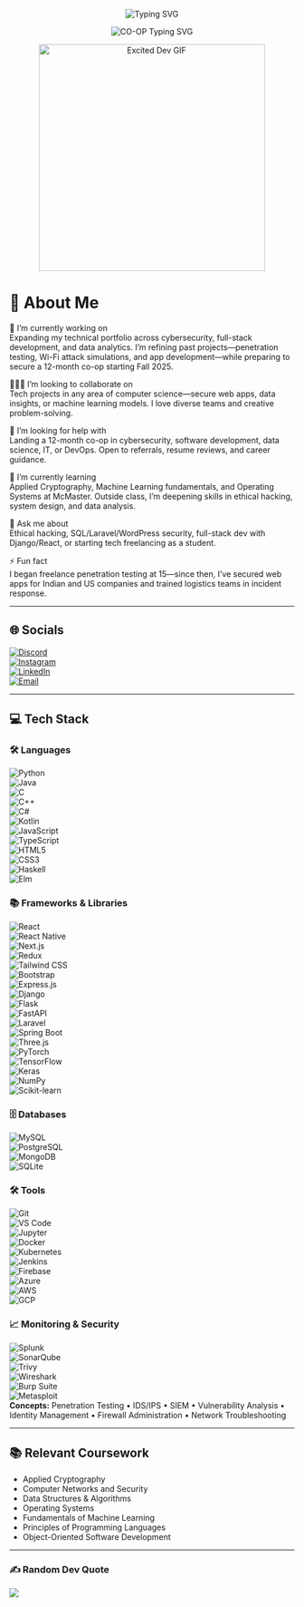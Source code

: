 <!-- Typing effect -->
<p align="center">
  <img src="https://readme-typing-svg.demolab.com?font=Fira+Code&size=24&pause=1000&color=F7F7F7&center=true&vCenter=true&width=1000&lines=Hi+there!+I'm+Aarohan+Batra;3rd+Year+Computer+Science+CO-OP+Student+@+McMaster;Cybersecurity+%7C+Software+Dev+%7C+Data+Analytics" alt="Typing SVG" />
</p>

<!-- CO-OP line-->
<p align="center">
  <img src="https://readme-typing-svg.demolab.com?font=Fira+Code&size=24&pause=2000&color=FF0000&center=true&vCenter=true&width=1000&lines=Seeking+12-month+CO-OP+starting+Fall+2025&repeat=false" alt="CO-OP Typing SVG" />
</p>


<!-- GIF That Sums Me Up Best -->
<p align="center">
  <img src="https://i.imgflip.com/57nbu4.gif" width="400" alt="Excited Dev GIF"/>
</p>

# 💫 About Me  
🔭 I’m currently working on  
Expanding my technical portfolio across cybersecurity, full-stack development, and data analytics. I’m refining past projects—penetration testing, Wi-Fi attack simulations, and app development—while preparing to secure a 12-month co-op starting Fall 2025.

🧑‍🤝‍🧑 I’m looking to collaborate on  
Tech projects in any area of computer science—secure web apps, data insights, or machine learning models. I love diverse teams and creative problem-solving.

🤝 I’m looking for help with  
Landing a 12-month co-op in cybersecurity, software development, data science, IT, or DevOps. Open to referrals, resume reviews, and career guidance.

🌱 I’m currently learning  
Applied Cryptography, Machine Learning fundamentals, and Operating Systems at McMaster. Outside class, I’m deepening skills in ethical hacking, system design, and data analysis.

💬 Ask me about  
Ethical hacking, SQL/Laravel/WordPress security, full-stack dev with Django/React, or starting tech freelancing as a student.

⚡ Fun fact  
I began freelance penetration testing at 15—since then, I’ve secured web apps for Indian and US companies and trained logistics teams in incident response.

---

## 🌐 Socials  
[![Discord](https://img.shields.io/badge/Discord-%237289DA.svg?logo=discord&logoColor=white)](https://discord.gg/zenith1007)  
[![Instagram](https://img.shields.io/badge/Instagram-%23E4405F.svg?logo=instagram&logoColor=white)](https://instagram.com/aarohanbatra)  
[![LinkedIn](https://img.shields.io/badge/LinkedIn-%230077B5.svg?logo=linkedin&logoColor=white)](https://linkedin.com/in/aarohan-batra-6496872a5)  
[![Email](https://img.shields.io/badge/Email-D14836?logo=gmail&logoColor=white)](mailto:batraa11@mcmaster.ca)  

---

## 💻 Tech Stack

### 🛠️ Languages  
![Python](https://img.shields.io/badge/python-%2314354C.svg?style=flat-square&logo=python&logoColor=white)  
![Java](https://img.shields.io/badge/java-%23ED8B00.svg?style=flat-square&logo=openjdk&logoColor=white)  
![C](https://img.shields.io/badge/C-00599C?style=flat-square&logo=c&logoColor=white)  
![C++](https://img.shields.io/badge/C%2B%2B-%2300599C.svg?style=flat-square&logo=c%2B%2B&logoColor=white)  
![C#](https://img.shields.io/badge/C%23-%23239120.svg?style=flat-square&logo=c-sharp&logoColor=white)  
![Kotlin](https://img.shields.io/badge/kotlin-%237F52FF.svg?style=flat-square&logo=kotlin&logoColor=white)  
![JavaScript](https://img.shields.io/badge/javascript-%23323330.svg?style=flat-square&logo=javascript&logoColor=%23F7DF1E)  
![TypeScript](https://img.shields.io/badge/typescript-%23007ACC.svg?style=flat-square&logo=typescript&logoColor=white)  
![HTML5](https://img.shields.io/badge/html5-%23E34F26.svg?style=flat-square&logo=html5&logoColor=white)  
![CSS3](https://img.shields.io/badge/css3-%231572B6.svg?style=flat-square&logo=css3&logoColor=white)  
![Haskell](https://img.shields.io/badge/Haskell-5e5086?style=flat-square&logo=haskell&logoColor=white)  
![Elm](https://img.shields.io/badge/Elm-60B5CC?style=flat-square&logo=elm&logoColor=white)  

### 📚 Frameworks & Libraries  
![React](https://img.shields.io/badge/react-%2320232a.svg?style=flat-square&logo=react&logoColor=%2361DAFB)  
![React Native](https://img.shields.io/badge/react--native-%2320232a.svg?style=flat-square&logo=react&logoColor=%2361DAFB)  
![Next.js](https://img.shields.io/badge/Next-black?style=flat-square&logo=next.js&logoColor=white)  
![Redux](https://img.shields.io/badge/redux-%23593d88.svg?style=flat-square&logo=redux&logoColor=white)  
![Tailwind CSS](https://img.shields.io/badge/tailwindcss-%2338B2AC.svg?style=flat-square&logo=tailwind-css&logoColor=white)  
![Bootstrap](https://img.shields.io/badge/bootstrap-%23563D7C.svg?style=flat-square&logo=bootstrap&logoColor=white)  
![Express.js](https://img.shields.io/badge/express.js-%23404d59.svg?style=flat-square&logo=express&logoColor=%2361DAFB)  
![Django](https://img.shields.io/badge/django-%23092E20.svg?style=flat-square&logo=django&logoColor=white)  
![Flask](https://img.shields.io/badge/flask-%23000.svg?style=flat-square&logo=flask&logoColor=white)  
![FastAPI](https://img.shields.io/badge/fastapi-%2300C7B7.svg?style=flat-square&logo=fastapi&logoColor=white)  
![Laravel](https://img.shields.io/badge/laravel-%23FF2D20.svg?style=flat-square&logo=laravel&logoColor=white)  
![Spring Boot](https://img.shields.io/badge/springboot-%236DB33F.svg?style=flat-square&logo=spring-boot&logoColor=white)  
![Three.js](https://img.shields.io/badge/three.js-black?style=flat-square&logo=three.js&logoColor=white)  
![PyTorch](https://img.shields.io/badge/pytorch-%23EE4C2C.svg?style=flat-square&logo=pytorch&logoColor=white)  
![TensorFlow](https://img.shields.io/badge/TensorFlow-%23FF6F00.svg?style=flat-square&logo=TensorFlow&logoColor=white)  
![Keras](https://img.shields.io/badge/Keras-%23D00000.svg?style=flat-square&logo=keras&logoColor=white)  
![NumPy](https://img.shields.io/badge/numpy-%23013243.svg?style=flat-square&logo=numpy&logoColor=white)  
![Scikit-learn](https://img.shields.io/badge/scikit--learn-%23F7931E.svg?style=flat-square&logo=scikit-learn&logoColor=white)  

### 🗄️ Databases  
![MySQL](https://img.shields.io/badge/mysql-%2300f.svg?style=flat-square&logo=mysql&logoColor=white)  
![PostgreSQL](https://img.shields.io/badge/postgresql-%23316192.svg?style=flat-square&logo=postgresql&logoColor=white)  
![MongoDB](https://img.shields.io/badge/mongodb-%234ea94b.svg?style=flat-square&logo=mongodb&logoColor=white)  
![SQLite](https://img.shields.io/badge/sqlite-%2307405e.svg?style=flat-square&logo=sqlite&logoColor=white)  

### 🛠️ Tools  
![Git](https://img.shields.io/badge/git-%23F05033.svg?style=flat-square&logo=git&logoColor=white)  
![VS Code](https://img.shields.io/badge/VS%20Code-%23007ACC.svg?style=flat-square&logo=visual-studio-code&logoColor=white)  
![Jupyter](https://img.shields.io/badge/Jupyter-%23F37626.svg?style=flat-square&logo=jupyter&logoColor=white)  
![Docker](https://img.shields.io/badge/docker-%232496ED.svg?style=flat-square&logo=docker&logoColor=white)  
![Kubernetes](https://img.shields.io/badge/kubernetes-%23326ce5.svg?style=flat-square&logo=kubernetes&logoColor=white)  
![Jenkins](https://img.shields.io/badge/jenkins-%232C5263.svg?style=flat-square&logo=jenkins&logoColor=white)  
![Firebase](https://img.shields.io/badge/firebase-%23039BE5.svg?style=flat-square&logo=firebase&logoColor=white)  
![Azure](https://img.shields.io/badge/azure-%230072C6.svg?style=flat-square&logo=microsoftazure&logoColor=white)  
![AWS](https://img.shields.io/badge/aws-%23FF9900.svg?style=flat-square&logo=amazonaws&logoColor=white)  
![GCP](https://img.shields.io/badge/gcp-%234285F4.svg?style=flat-square&logo=googlecloud&logoColor=white)  

### 📈 Monitoring & Security  
![Splunk](https://img.shields.io/badge/splunk-%23000000.svg?style=flat-square&logo=splunk&logoColor=white)  
![SonarQube](https://img.shields.io/badge/sonarqube-%2300B0FF.svg?style=flat-square&logo=sonarqube&logoColor=white)  
![Trivy](https://img.shields.io/badge/trivy-%231871FF.svg?style=flat-square&logo=aquasecurity&logoColor=white)  
![Wireshark](https://img.shields.io/badge/Wireshark-1679A7?style=flat-square&logo=wireshark&logoColor=white)  
![Burp Suite](https://img.shields.io/badge/burp_suite-%23f68d2e.svg?style=flat-square&logo=portswigger&logoColor=white)  
![Metasploit](https://img.shields.io/badge/metasploit-%2300B0FF.svg?style=flat-square&logo=metasploit&logoColor=white)  
**Concepts:** Penetration Testing • IDS/IPS • SIEM • Vulnerability Analysis • Identity Management • Firewall Administration • Network Troubleshooting  

---

## 📚 Relevant Coursework  
- Applied Cryptography  
- Computer Networks and Security  
- Data Structures & Algorithms  
- Operating Systems  
- Fundamentals of Machine Learning  
- Principles of Programming Languages  
- Object-Oriented Software Development  

---

### ✍️ Random Dev Quote  
![](https://quotes-github-readme.vercel.app/api?type=horizontal&theme=dark)  

